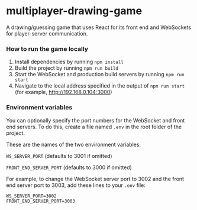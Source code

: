# multiplayer-drawing-game

A drawing/guessing game that uses React for its front end and WebSockets for player-server communication.

### How to run the game locally

1. Install dependencies by running `npm install`
2. Build the project by running `npm run build`
3. Start the WebSocket and production build servers by running `npm run start`
4. Navigate to the local address specified in the output of `npm run start` (for example, http://192.168.0.104:3000)

### Environment variables

You can optionally specify the port numbers for the WebSocket and front end servers.
To do this, create a file named `.env` in the root folder of the project.

These are the names of the two environment variables:

`WS_SERVER_PORT` (defaults to 3001 if omitted)

`FRONT_END_SERVER_PORT` (defaults to 3000 if omitted)

For example, to change the WebSocket server port to 3002 and the front end server port to 3003, add these lines to your `.env` file:

```
WS_SERVER_PORT=3002
FRONT_END_SERVER_PORT=3003
```
